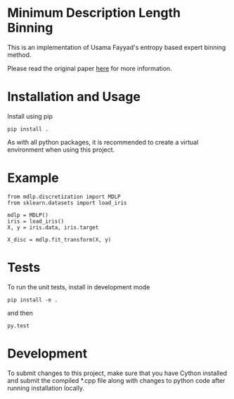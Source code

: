 # Minimum Description Length Binning

This is an implementation of Usama Fayyad's entropy based
expert binning method.

Please read the original paper
<a href="http://sci2s.ugr.es/keel/pdf/algorithm/congreso/fayyad1993.pdf">here</a>
for more information.

# Installation and Usage

Install using pip 

```
pip install .
```

As with all python packages, it is recommended to create a virtual environment
when using this project.

# Example

```
from mdlp.discretization import MDLP
from sklearn.datasets import load_iris

mdlp = MDLP()
iris = load_iris()
X, y = iris.data, iris.target

X_disc = mdlp.fit_transform(X, y)
```

# Tests

To run the unit tests, install in development mode

```
pip install -e .
```

and then

```
py.test
```

# Development

To submit changes to this project, make sure that you have Cython installed and
submit the compiled *.cpp file along with changes to python code after running
installation locally.
